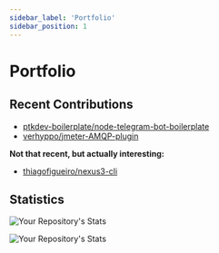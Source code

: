 ```yaml
---
sidebar_label: 'Portfolio'
sidebar_position: 1
---
```


# Portfolio

## Recent Contributions

- [ptkdev-boilerplate/node-telegram-bot-boilerplate](https://github.com/ptkdev-boilerplate/node-telegram-bot-boilerplate)
- [verhyppo/jmeter-AMQP-plugin](https://github.com/verhyppo/jmeter-AMQP-plugin)
[](https://github.com/verhyppo/keycloak-idp-setup)

**Not that recent, but actually interesting:**
- [thiagofigueiro/nexus3-cli](https://github.com/thiagofigueiro/nexus3-cli)

## Statistics

![Your Repository's Stats](https://github-readme-stats.vercel.app/api?username=verhyppo&show_icons=true)

![Your Repository's Stats](https://github-readme-stats.vercel.app/api/top-langs/?username=verhyppo)

